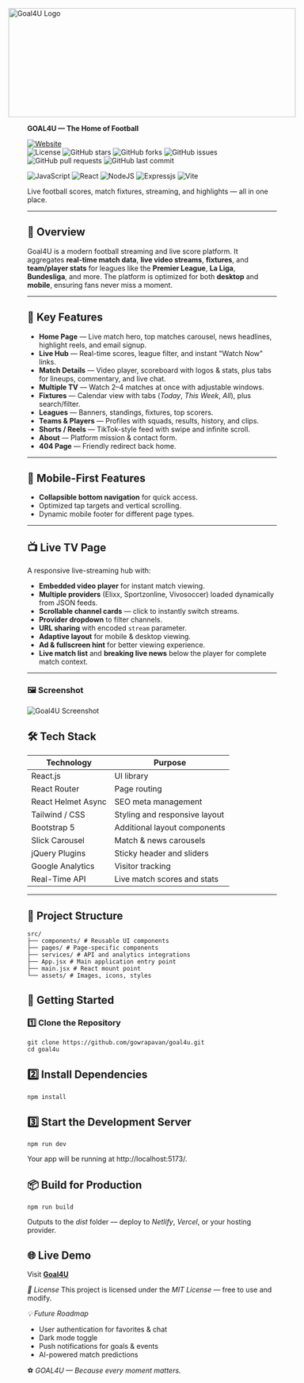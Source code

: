 <div style="display: flex; justify-content: center;">
  <picture>
    <source srcset="https://goal4u.netlify.app/assets/img/white-logo.png" media="(prefers-color-scheme: dark)">
    <img src="https://goal4u.netlify.app/assets/img/fav2.png" alt="Goal4U Logo" width="580" height="220">
  </picture>
</div>


**GOAL4U — The Home of Football**

[![Website](https://img.shields.io/badge/Live%20Site-Goal4U-green?style=for-the-badge&logo=netlify)](https://goal4u.netlify.app)  
![License](https://img.shields.io/github/license/gowrapavan/Goal4u)
![GitHub stars](https://img.shields.io/github/stars/gowrapavan/Goal4u?style=social)
![GitHub forks](https://img.shields.io/github/forks/gowrapavan/Goal4u?style=social)
![GitHub issues](https://img.shields.io/github/issues/gowrapavan/Goal4u)
![GitHub pull requests](https://img.shields.io/github/issues-pr/gowrapavan/Goal4u)
![GitHub last commit](https://img.shields.io/github/last-commit/gowrapavan/Goal4u)

![JavaScript](https://img.shields.io/badge/javascript-%23F7DF1E.svg?style=for-the-badge&logo=javascript&logoColor=black)
![React](https://img.shields.io/badge/react-%2320232a.svg?style=for-the-badge&logo=react&logoColor=%2361DAFB)
![NodeJS](https://img.shields.io/badge/node.js-%2343853D.svg?style=for-the-badge&logo=node.js&logoColor=white)
![Expressjs](https://img.shields.io/badge/express.js-%23404d59.svg?style=for-the-badge&logo=express&logoColor=%2361DAFB)
![Vite](https://img.shields.io/badge/vite-%23646CFF.svg?style=for-the-badge&logo=vite&logoColor=white)

Live football scores, match fixtures, streaming, and highlights — all in one place.


---

## 📖 Overview
Goal4U is a modern football streaming and live score platform. It aggregates **real-time match data**, **live video streams**, **fixtures**, and **team/player stats** for leagues like the **Premier League**, **La Liga**, **Bundesliga**, and more. The platform is optimized for both **desktop** and **mobile**, ensuring fans never miss a moment.

---

## 🎯 Key Features

- **Home Page** — Live match hero, top matches carousel, news headlines, highlight reels, and email signup.  
- **Live Hub** — Real-time scores, league filter, and instant "Watch Now" links.  
- **Match Details** — Video player, scoreboard with logos & stats, plus tabs for lineups, commentary, and live chat.  
- **Multiple TV** — Watch 2–4 matches at once with adjustable windows.  
- **Fixtures** — Calendar view with tabs (*Today*, *This Week*, *All*), plus search/filter.  
- **Leagues** — Banners, standings, fixtures, top scorers.  
- **Teams & Players** — Profiles with squads, results, history, and clips.  
- **Shorts / Reels** — TikTok-style feed with swipe and infinite scroll.  
- **About** — Platform mission & contact form.  
- **404 Page** — Friendly redirect back home.


---

## 📲 Mobile-First Features
- **Collapsible bottom navigation** for quick access.
- Optimized tap targets and vertical scrolling.
- Dynamic mobile footer for different page types.

---

## 📺 Live TV Page

A responsive live-streaming hub with:
- **Embedded video player** for instant match viewing.
- **Multiple providers** (Elixx, Sportzonline, Vivosoccer) loaded dynamically from JSON feeds.
- **Scrollable channel cards** — click to instantly switch streams.
- **Provider dropdown** to filter channels.
- **URL sharing** with encoded `stream` parameter.
- **Adaptive layout** for mobile & desktop viewing.
- **Ad & fullscreen hint** for better viewing experience.
- **Live match list** and **breaking live news** below the player for complete match context.

---

### 🖼 Screenshot

 <img src="https://goal4u.netlify.app/assets/img/stock/live-tv-ss.png" alt="Goal4U Screenshot" >


## 🛠 Tech Stack

| Technology        | Purpose                                      |
|-------------------|----------------------------------------------|
| React.js          | UI library                                   |
| React Router      | Page routing                                 |
| React Helmet Async| SEO meta management                          |
| Tailwind / CSS    | Styling and responsive layout                |
| Bootstrap 5       | Additional layout components                 |
| Slick Carousel    | Match & news carousels                       |
| jQuery Plugins    | Sticky header and sliders                    |
| Google Analytics  | Visitor tracking                             |
| Real-Time API     | Live match scores and stats                  |

---

## 📂 Project Structure
```
src/
├── components/ # Reusable UI components
├── pages/ # Page-specific components
├── services/ # API and analytics integrations
├── App.jsx # Main application entry point
├── main.jsx # React mount point
└── assets/ # Images, icons, styles
```

## 🚀 Getting Started

### 1️⃣ Clone the Repository
```
git clone https://github.com/gowrapavan/goal4u.git
cd goal4u
```


## 2️⃣ Install Dependencies
```
npm install
```


## 3️⃣ Start the Development Server
```
npm run dev
```

Your app will be running at http://localhost:5173/.

## 📦 Build for Production

```
npm run build
```

Outputs to the *dist* folder — deploy to *Netlify*, *Vercel*, or your hosting provider.

## 🌐 Live Demo
Visit [**Goal4U**](https://goal4u.netlify.app)


*📜 License*
This project is licensed under the *MIT License* — free to use and modify.

*💡 Future Roadmap*
- User authentication for favorites & chat
- Dark mode toggle
- Push notifications for goals & events
- AI-powered match predictions

⚽ *GOAL4U — Because every moment matters.*



